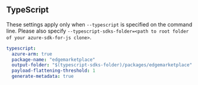 ## TypeScript

These settings apply only when `--typescript` is specified on the command line.
Please also specify `--typescript-sdks-folder=<path to root folder of your azure-sdk-for-js clone>`.

```yaml $(typescript)
typescript:
  azure-arm: true
  package-name: "edgemarketplace"
  output-folder: "$(typescript-sdks-folder)/packages/edgemarketplace"
  payload-flattening-threshold: 1
  generate-metadata: true
```
